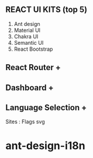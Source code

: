 ## REACT UI KITS (top 5)
1.  Ant design
2.  Material UI
3.  Chakra UI
4.  Semantic UI
5.  React Bootstrap

## React Router +
## Dashboard +
## Language Selection +

Sites : Flags svg




# ant-design-i18n
